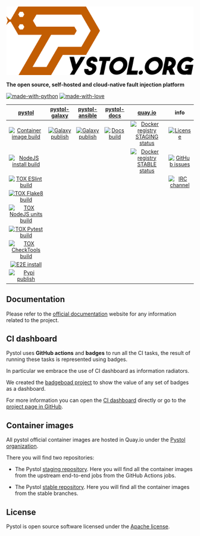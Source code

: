 ![](https://raw.githubusercontent.com/pystol/pystol-docs/master/assets/images/logo_readme.png)

**The open source, self-hosted and cloud-native fault injection platform**

[![made-with-python](http://forthebadge.com/images/badges/made-with-python.svg)](https://www.python.org/)
[![made-with-love](https://forthebadge.com/images/badges/built-with-love.svg)](https://www.pystol.org)

| [pystol](https://github.com/pystol/pystol) | [pystol-galaxy](https://github.com/pystol/pystol-galaxy) | [pystol-ansible](https://github.com/pystol/pystol-ansible) | [pystol-docs](https://github.com/pystol/pystol-docs) | [quay.io](https://quay.io/organization/pystol) | info |
|:---:|:---:|:---:|:---:|:---:|:---:|
| [![Container image build](https://github.com/pystol/pystol/workflows/container-image/badge.svg?event=push)](https://github.com/pystol/pystol/actions?workflow=container-image) | [![Galaxy publish](https://github.com/pystol/pystol-galaxy/workflows/galaxy-publish/badge.svg?event=push)](https://github.com/pystol/pystol-galaxy/actions?workflow=galaxy-publish) | [![Galaxy publish](https://github.com/pystol/pystol-ansible/workflows/ansible-lint/badge.svg?event=push)](https://github.com/pystol/pystol-ansible/actions?workflow=ansible-lint) | [![Docs build](https://github.com/pystol/pystol-docs/workflows/build/badge.svg?event=push)](https://github.com/pystol/pystol-docs/actions?workflow=build) | [![Docker registry STAGING status](https://quay.io/repository/pystol/pystol-operator-staging/status "Docker registry STAGING status")](https://quay.io/repository/pystol/pystol-operator-staging) | [![License](https://img.shields.io/badge/License-Apache%202.0-blue.svg)](https://opensource.org/licenses/Apache-2.0) |
| [![NodeJS install build](https://github.com/pystol/pystol/workflows/nodejs-install/badge.svg?event=push)](https://github.com/pystol/pystol/actions?workflow=nodejs-install) | | | | [![Docker registry STABLE status](https://quay.io/repository/pystol/pystol-operator-stable/status "Docker registry STABLE status")](https://quay.io/repository/pystol/pystol-operator-stable) | [![GitHub issues](https://img.shields.io/github/issues/pystol/pystol)](https://github.com/pystol/pystol/issues) |
| [![TOX ESlint build](https://github.com/pystol/pystol/workflows/tox-eslint/badge.svg?event=push)](https://github.com/pystol/pystol/actions?workflow=tox-eslint) | | | | | [![IRC channel](https://img.shields.io/badge/freenode-%23pystol-orange.svg)](http://webchat.freenode.net/?channels=%23pystol) |
| [![TOX Flake8 build](https://github.com/pystol/pystol/workflows/tox-flake/badge.svg?event=push)](https://github.com/pystol/pystol/actions?workflow=tox-flake) | | | | | |
| [![TOX NodeJS units build](https://github.com/pystol/pystol/workflows/tox-nodeunits/badge.svg?event=push)](https://github.com/pystol/pystol/actions?workflow=tox-nodeunits) | | | | | |
| [![TOX Pytest build](https://github.com/pystol/pystol/workflows/tox-pytest/badge.svg?event=push)](https://github.com/pystol/pystol/actions?workflow=tox-pytest) | | | | | |
| [![TOX CheckTools build](https://github.com/pystol/pystol/workflows/tox-checktools/badge.svg?event=push)](https://github.com/pystol/pystol/actions?workflow=tox-checktools) | | | | | |
| [![E2E install](https://github.com/pystol/pystol/workflows/e2e-deploy/badge.svg?event=push)](https://github.com/pystol/pystol/actions?workflow=e2e-deploy) | | | | | |
| [![Pypi publish](https://github.com/pystol/pystol/workflows/pypi-publish/badge.svg?event=push)](https://github.com/pystol/pystol/actions?workflow=pypi-publish) | | | | | |


## Documentation

Please refer to the [official documentation](https://docs.pystol.org)
website for any information related to the project.

## CI dashboard

Pystol uses **GitHub actions**
and **badges** to run all the CI
tasks, the result of running these
tasks is represented using badges.

In particular we embrace the use of
CI dashboard as information radiators.

We created the [badgeboad project](https://badgeboard.pystol.org)
to show the value of any set of badges as a dashboard.

For more information you can open the
[CI dashboard](https://badgeboard.pystol.org)
directly or go to the
[project page in GitHub](https://github.com/pystol/badgeboard).

## Container images

All pystol official container images are hosted in Quay.io under
the [Pystol organization](https://quay.io/organization/pystol).

There you will find two repositories:

* The Pystol [staging repository](https://quay.io/repository/pystol/pystol-operator-staging).
Here you will find all the container images from the upstream end-to-end jobs from the GitHub
Actions jobs.

* The Pystol [stable repository](https://quay.io/repository/pystol/pystol-operator-stable).
Here you will find all the container images from the stable branches.

## License

Pystol is open source software
licensed under the [Apache license](LICENSE).
